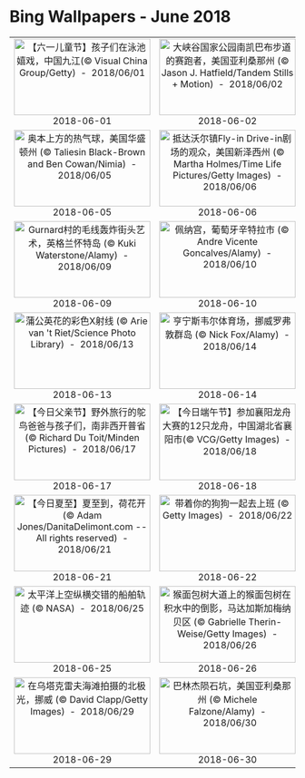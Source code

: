 # Bing Wallpapers - June 2018

| | | | |
|:-------------------------:|:-------------------------:|:-------------------------:|:-------------------------:|
| <a href="https://bing.ee123.net/img/cn/fhd/2018/06/01.jpg" target="_blank"><img src="https://bing.ee123.net/img/cn/fhd/2018/06/01.jpg" width="240" height="135" alt="【六一儿童节】孩子们在泳池嬉戏，中国九江(© Visual China Group/Getty)  -  2018/06/01" title="【六一儿童节】孩子们在泳池嬉戏，中国九江(© Visual China Group/Getty)  -  2018/06/01"></a><br>2018-06-01<br> | <a href="https://bing.ee123.net/img/cn/fhd/2018/06/02.jpg" target="_blank"><img src="https://bing.ee123.net/img/cn/fhd/2018/06/02.jpg" width="240" height="135" alt="大峡谷国家公园南凯巴布步道的赛跑者，美国亚利桑那州 (© Jason J. Hatfield/Tandem Stills + Motion)  -  2018/06/02" title="大峡谷国家公园南凯巴布步道的赛跑者，美国亚利桑那州 (© Jason J. Hatfield/Tandem Stills + Motion)  -  2018/06/02"></a><br>2018-06-02<br> | <a href="https://bing.ee123.net/img/cn/fhd/2018/06/03.jpg" target="_blank"><img src="https://bing.ee123.net/img/cn/fhd/2018/06/03.jpg" width="240" height="135" alt="从默西河上看利物浦，英格兰 (© Alan Novelli/Alamy)  -  2018/06/03" title="从默西河上看利物浦，英格兰 (© Alan Novelli/Alamy)  -  2018/06/03"></a><br>2018-06-03<br> | <a href="https://bing.ee123.net/img/cn/fhd/2018/06/04.jpg" target="_blank"><img src="https://bing.ee123.net/img/cn/fhd/2018/06/04.jpg" width="240" height="135" alt="塔龙加动物园内的'PJ the Port Jackson Shark'光影雕塑，澳大利亚悉尼 (© Wendell Teodoro/REX/Shutterstock)  -  2018/06/04" title="塔龙加动物园内的'PJ the Port Jackson Shark'光影雕塑，澳大利亚悉尼 (© Wendell Teodoro/REX/Shutterstock)  -  2018/06/04"></a><br>2018-06-04<br> |
| <a href="https://bing.ee123.net/img/cn/fhd/2018/06/05.jpg" target="_blank"><img src="https://bing.ee123.net/img/cn/fhd/2018/06/05.jpg" width="240" height="135" alt="奥本上方的热气球，美国华盛顿州 (© Taliesin Black-Brown and Ben Cowan/Nimia)  -  2018/06/05" title="奥本上方的热气球，美国华盛顿州 (© Taliesin Black-Brown and Ben Cowan/Nimia)  -  2018/06/05"></a><br>2018-06-05<br> | <a href="https://bing.ee123.net/img/cn/fhd/2018/06/06.jpg" target="_blank"><img src="https://bing.ee123.net/img/cn/fhd/2018/06/06.jpg" width="240" height="135" alt="抵达沃尔镇Fly-in Drive-in剧场的观众，美国新泽西州 (© Martha Holmes/Time Life Pictures/Getty Images)  -  2018/06/06" title="抵达沃尔镇Fly-in Drive-in剧场的观众，美国新泽西州 (© Martha Holmes/Time Life Pictures/Getty Images)  -  2018/06/06"></a><br>2018-06-06<br> | <a href="https://bing.ee123.net/img/cn/fhd/2018/06/07.jpg" target="_blank"><img src="https://bing.ee123.net/img/cn/fhd/2018/06/07.jpg" width="240" height="135" alt="阿拉斯加州内线航道林恩运河中的座头鲸，美国 (© John Hyde/plainpicture)  -  2018/06/07" title="阿拉斯加州内线航道林恩运河中的座头鲸，美国 (© John Hyde/plainpicture)  -  2018/06/07"></a><br>2018-06-07<br> | <a href="https://bing.ee123.net/img/cn/fhd/2018/06/08.jpg" target="_blank"><img src="https://bing.ee123.net/img/cn/fhd/2018/06/08.jpg" width="240" height="135" alt="毛伊岛上的绿海龟，美国夏威夷州 (© David Fleetham/Visuals Unlimited, Inc.)  -  2018/06/08" title="毛伊岛上的绿海龟，美国夏威夷州 (© David Fleetham/Visuals Unlimited, Inc.)  -  2018/06/08"></a><br>2018-06-08<br> |
| <a href="https://bing.ee123.net/img/cn/fhd/2018/06/09.jpg" target="_blank"><img src="https://bing.ee123.net/img/cn/fhd/2018/06/09.jpg" width="240" height="135" alt="Gurnard村的毛线轰炸街头艺术，英格兰怀特岛 (© Kuki Waterstone/Alamy)  -  2018/06/09" title="Gurnard村的毛线轰炸街头艺术，英格兰怀特岛 (© Kuki Waterstone/Alamy)  -  2018/06/09"></a><br>2018-06-09<br> | <a href="https://bing.ee123.net/img/cn/fhd/2018/06/10.jpg" target="_blank"><img src="https://bing.ee123.net/img/cn/fhd/2018/06/10.jpg" width="240" height="135" alt="佩纳宫，葡萄牙辛特拉市 (© Andre Vicente Goncalves/Alamy)  -  2018/06/10" title="佩纳宫，葡萄牙辛特拉市 (© Andre Vicente Goncalves/Alamy)  -  2018/06/10"></a><br>2018-06-10<br> | <a href="https://bing.ee123.net/img/cn/fhd/2018/06/11.jpg" target="_blank"><img src="https://bing.ee123.net/img/cn/fhd/2018/06/11.jpg" width="240" height="135" alt="大堡礁，澳大利亚昆士兰州 (© Dick Sweeney/Gallery Stock)  -  2018/06/11" title="大堡礁，澳大利亚昆士兰州 (© Dick Sweeney/Gallery Stock)  -  2018/06/11"></a><br>2018-06-11<br> | <a href="https://bing.ee123.net/img/cn/fhd/2018/06/12.jpg" target="_blank"><img src="https://bing.ee123.net/img/cn/fhd/2018/06/12.jpg" width="240" height="135" alt="奇亚斯玛当代艺术博物馆，芬兰赫尔辛基 (© Nikolaus Gruenwald/Offset)  -  2018/06/12" title="奇亚斯玛当代艺术博物馆，芬兰赫尔辛基 (© Nikolaus Gruenwald/Offset)  -  2018/06/12"></a><br>2018-06-12<br> |
| <a href="https://bing.ee123.net/img/cn/fhd/2018/06/13.jpg" target="_blank"><img src="https://bing.ee123.net/img/cn/fhd/2018/06/13.jpg" width="240" height="135" alt="蒲公英花的彩色X射线 (© Arie van 't Riet/Science Photo Library)  -  2018/06/13" title="蒲公英花的彩色X射线 (© Arie van 't Riet/Science Photo Library)  -  2018/06/13"></a><br>2018-06-13<br> | <a href="https://bing.ee123.net/img/cn/fhd/2018/06/14.jpg" target="_blank"><img src="https://bing.ee123.net/img/cn/fhd/2018/06/14.jpg" width="240" height="135" alt="亨宁斯韦尔体育场，挪威罗弗敦群岛 (© Nick Fox/Alamy)  -  2018/06/14" title="亨宁斯韦尔体育场，挪威罗弗敦群岛 (© Nick Fox/Alamy)  -  2018/06/14"></a><br>2018-06-14<br> | <a href="https://bing.ee123.net/img/cn/fhd/2018/06/15.jpg" target="_blank"><img src="https://bing.ee123.net/img/cn/fhd/2018/06/15.jpg" width="240" height="135" alt="蘑菇上的七星瓢虫，荷兰阿纳姆 (© Misja Smits/Minden Pictures)  -  2018/06/15" title="蘑菇上的七星瓢虫，荷兰阿纳姆 (© Misja Smits/Minden Pictures)  -  2018/06/15"></a><br>2018-06-15<br> | <a href="https://bing.ee123.net/img/cn/fhd/2018/06/16.jpg" target="_blank"><img src="https://bing.ee123.net/img/cn/fhd/2018/06/16.jpg" width="240" height="135" alt="冲浪者追逐浪潮的鸟瞰图，西班牙加那利群岛特内里费岛 (© Sergio Villalba/Aurora Photos)  -  2018/06/16" title="冲浪者追逐浪潮的鸟瞰图，西班牙加那利群岛特内里费岛 (© Sergio Villalba/Aurora Photos)  -  2018/06/16"></a><br>2018-06-16<br> |
| <a href="https://bing.ee123.net/img/cn/fhd/2018/06/17.jpg" target="_blank"><img src="https://bing.ee123.net/img/cn/fhd/2018/06/17.jpg" width="240" height="135" alt="【今日父亲节】野外旅行的鸵鸟爸爸与孩子们，南非西开普省 (© Richard Du Toit/Minden Pictures)  -  2018/06/17" title="【今日父亲节】野外旅行的鸵鸟爸爸与孩子们，南非西开普省 (© Richard Du Toit/Minden Pictures)  -  2018/06/17"></a><br>2018-06-17<br> | <a href="https://bing.ee123.net/img/cn/fhd/2018/06/18.jpg" target="_blank"><img src="https://bing.ee123.net/img/cn/fhd/2018/06/18.jpg" width="240" height="135" alt="【今日端午节】参加襄阳龙舟大赛的12只龙舟，中国湖北省襄阳市(© VCG/Getty Images)  -  2018/06/18" title="【今日端午节】参加襄阳龙舟大赛的12只龙舟，中国湖北省襄阳市(© VCG/Getty Images)  -  2018/06/18"></a><br>2018-06-18<br> | <a href="https://bing.ee123.net/img/cn/fhd/2018/06/19.jpg" target="_blank"><img src="https://bing.ee123.net/img/cn/fhd/2018/06/19.jpg" width="240" height="135" alt="栖息在树枝上的山鸺鹠，加拿大不列颠哥伦比亚省赛普拉斯山 (© Connor Stefanison/Minden Pictures)  -  2018/06/19" title="栖息在树枝上的山鸺鹠，加拿大不列颠哥伦比亚省赛普拉斯山 (© Connor Stefanison/Minden Pictures)  -  2018/06/19"></a><br>2018-06-19<br> | <a href="https://bing.ee123.net/img/cn/fhd/2018/06/20.jpg" target="_blank"><img src="https://bing.ee123.net/img/cn/fhd/2018/06/20.jpg" width="240" height="135" alt="2000年到2016年间全球难民的流动情况 (© Map visualization: Records from UNHCR/EarthTime visualization by Carnegie Mellon CREATE Lab)  -  2018/06/20" title="2000年到2016年间全球难民的流动情况 (© Map visualization: Records from UNHCR/EarthTime visualization by Carnegie Mellon CREATE Lab)  -  2018/06/20"></a><br>2018-06-20<br> |
| <a href="https://bing.ee123.net/img/cn/fhd/2018/06/21.jpg" target="_blank"><img src="https://bing.ee123.net/img/cn/fhd/2018/06/21.jpg" width="240" height="135" alt="【今日夏至】夏至到，荷花开(© Adam Jones/DanitaDelimont.com -- All rights reserved)  -  2018/06/21" title="【今日夏至】夏至到，荷花开(© Adam Jones/DanitaDelimont.com -- All rights reserved)  -  2018/06/21"></a><br>2018-06-21<br> | <a href="https://bing.ee123.net/img/cn/fhd/2018/06/22.jpg" target="_blank"><img src="https://bing.ee123.net/img/cn/fhd/2018/06/22.jpg" width="240" height="135" alt="带着你的狗狗一起去上班 (© Getty Images)  -  2018/06/22" title="带着你的狗狗一起去上班 (© Getty Images)  -  2018/06/22"></a><br>2018-06-22<br> | <a href="https://bing.ee123.net/img/cn/fhd/2018/06/23.jpg" target="_blank"><img src="https://bing.ee123.net/img/cn/fhd/2018/06/23.jpg" width="240" height="135" alt="航行在佩诺拉海峡的欧罗巴帆船，南极洲南极半岛 (© Colin Monteath/Minden Pictures)  -  2018/06/23" title="航行在佩诺拉海峡的欧罗巴帆船，南极洲南极半岛 (© Colin Monteath/Minden Pictures)  -  2018/06/23"></a><br>2018-06-23<br> | <a href="https://bing.ee123.net/img/cn/fhd/2018/06/24.jpg" target="_blank"><img src="https://bing.ee123.net/img/cn/fhd/2018/06/24.jpg" width="240" height="135" alt="赖兴瑙岛上的圣玛丽圣马古斯教堂，德国巴登-符腾堡州 (© Westend61/Getty Images)  -  2018/06/24" title="赖兴瑙岛上的圣玛丽圣马古斯教堂，德国巴登-符腾堡州 (© Westend61/Getty Images)  -  2018/06/24"></a><br>2018-06-24<br> |
| <a href="https://bing.ee123.net/img/cn/fhd/2018/06/25.jpg" target="_blank"><img src="https://bing.ee123.net/img/cn/fhd/2018/06/25.jpg" width="240" height="135" alt="太平洋上空纵横交错的船舶轨迹 (© NASA)  -  2018/06/25" title="太平洋上空纵横交错的船舶轨迹 (© NASA)  -  2018/06/25"></a><br>2018-06-25<br> | <a href="https://bing.ee123.net/img/cn/fhd/2018/06/26.jpg" target="_blank"><img src="https://bing.ee123.net/img/cn/fhd/2018/06/26.jpg" width="240" height="135" alt="猴面包树大道上的猴面包树在积水中的倒影，马达加斯加梅纳贝区 (© Gabrielle Therin-Weise/Getty Images)  -  2018/06/26" title="猴面包树大道上的猴面包树在积水中的倒影，马达加斯加梅纳贝区 (© Gabrielle Therin-Weise/Getty Images)  -  2018/06/26"></a><br>2018-06-26<br> | <a href="https://bing.ee123.net/img/cn/fhd/2018/06/27.jpg" target="_blank"><img src="https://bing.ee123.net/img/cn/fhd/2018/06/27.jpg" width="240" height="135" alt="66号历史公路上的混凝土恐龙及其附近40号州际公路上的卡车 (© Gary Warnimont/Alamy)  -  2018/06/27" title="66号历史公路上的混凝土恐龙及其附近40号州际公路上的卡车 (© Gary Warnimont/Alamy)  -  2018/06/27"></a><br>2018-06-27<br> | <a href="https://bing.ee123.net/img/cn/fhd/2018/06/28.jpg" target="_blank"><img src="https://bing.ee123.net/img/cn/fhd/2018/06/28.jpg" width="240" height="135" alt="位于利尼亚诺萨比亚多罗的海滩的合成照片，意大利 (© Rudi Sebastian/plainpicture)  -  2018/06/28" title="位于利尼亚诺萨比亚多罗的海滩的合成照片，意大利 (© Rudi Sebastian/plainpicture)  -  2018/06/28"></a><br>2018-06-28<br> |
| <a href="https://bing.ee123.net/img/cn/fhd/2018/06/29.jpg" target="_blank"><img src="https://bing.ee123.net/img/cn/fhd/2018/06/29.jpg" width="240" height="135" alt="在乌塔克雷夫海滩拍摄的北极光，挪威 (© David Clapp/Getty Images)  -  2018/06/29" title="在乌塔克雷夫海滩拍摄的北极光，挪威 (© David Clapp/Getty Images)  -  2018/06/29"></a><br>2018-06-29<br> | <a href="https://bing.ee123.net/img/cn/fhd/2018/06/30.jpg" target="_blank"><img src="https://bing.ee123.net/img/cn/fhd/2018/06/30.jpg" width="240" height="135" alt="巴林杰陨石坑，美国亚利桑那州 (© Michele Falzone/Alamy)  -  2018/06/30" title="巴林杰陨石坑，美国亚利桑那州 (© Michele Falzone/Alamy)  -  2018/06/30"></a><br>2018-06-30<br> |  |  |
